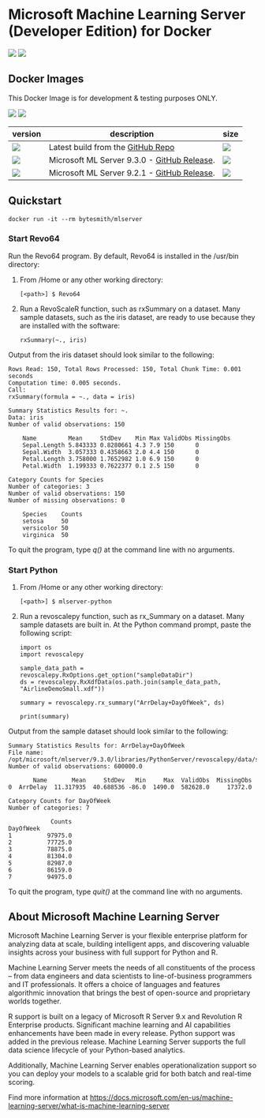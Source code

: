 # Microsoft Machine Learning Server (Developer Edition) for Docker

[![](https://img.shields.io/github/license/mashape/apistatus.svg)](https://github.com/SaschaDittmann/docker-images-mlserver)
[![](https://img.shields.io/github/tag/SaschaDittmann/docker-images-mlserver.svg)](https://github.com/SaschaDittmann/docker-images-mlserver)


## Docker Images

This Docker Image is for development & testing purposes ONLY.

[![](https://img.shields.io/docker/pulls/bytesmith/mlserver.svg)](https://hub.docker.com/r/bytesmith/mlserver)
[![](https://img.shields.io/docker/automated/bytesmith/mlserver.svg)](https://hub.docker.com/r/bytesmith/mlserver/builds)

version          | description                               | size 
---------------- | ----------------------------------------- | ------
[![](https://images.microbadger.com/badges/version/bytesmith/mlserver.svg)](https://hub.docker.com/r/bytesmith/mlserver) | Latest build from the [GitHub Repo](https://github.com/SaschaDittmann/docker-images-mlserver) | [![](https://images.microbadger.com/badges/image/bytesmith/mlserver.svg)](https://microbadger.com/images/bytesmith/mlserver)
[![](https://images.microbadger.com/badges/version/bytesmith/mlserver:9.3.0.svg)](https://hub.docker.com/r/bytesmith/mlserver) | Microsoft ML Server 9.3.0 - [GitHub Release](https://github.com/SaschaDittmann/docker-images-mlserver/releases/tag/9.3.0).  | [![](https://images.microbadger.com/badges/image/bytesmith/mlserver:9.3.0.svg)](https://microbadger.com/images/bytesmith/mlserver)
[![](https://images.microbadger.com/badges/version/bytesmith/mlserver:9.2.1.svg)](https://hub.docker.com/r/bytesmith/mlserver) | Microsoft ML Server 9.2.1 - [GitHub Release](https://github.com/SaschaDittmann/docker-images-mlserver/releases/tag/9.2.1).  | [![](https://images.microbadger.com/badges/image/bytesmith/mlserver:9.2.1.svg)](https://microbadger.com/images/bytesmith/mlserver)

## Quickstart

```
docker run -it --rm bytesmith/mlserver
```

### Start Revo64

Run the Revo64 program. By default, Revo64 is installed in the /usr/bin directory:

1. From /Home or any other working directory:
    ```
    [<path>] $ Revo64
    ```

2. Run a RevoScaleR function, such as rxSummary on a dataset. Many sample datasets, such as the iris dataset, are ready to use because they are installed with the software:
    ```
    rxSummary(~., iris)
    ```

Output from the iris dataset should look similar to the following:

```
Rows Read: 150, Total Rows Processed: 150, Total Chunk Time: 0.001 seconds
Computation time: 0.005 seconds.
Call:
rxSummary(formula = ~., data = iris)

Summary Statistics Results for: ~.
Data: iris
Number of valid observations: 150

    Name         Mean     StdDev    Min Max ValidObs MissingObs
    Sepal.Length 5.843333 0.8280661 4.3 7.9 150      0
    Sepal.Width  3.057333 0.4358663 2.0 4.4 150      0
    Petal.Length 3.758000 1.7652982 1.0 6.9 150      0
    Petal.Width  1.199333 0.7622377 0.1 2.5 150      0

Category Counts for Species
Number of categories: 3
Number of valid observations: 150
Number of missing observations: 0

    Species    Counts
    setosa     50
    versicolor 50
    virginica  50
```

To quit the program, type *q()* at the command line with no arguments.

### Start Python

1. From /Home or any other working directory:
    ```
    [<path>] $ mlserver-python
    ```

2. Run a revoscalepy function, such as rx_Summary on a dataset. Many sample datasets are built in. At the Python command prompt, paste the following script:
    ```
    import os
    import revoscalepy 

    sample_data_path = revoscalepy.RxOptions.get_option("sampleDataDir")
    ds = revoscalepy.RxXdfData(os.path.join(sample_data_path, "AirlineDemoSmall.xdf"))

    summary = revoscalepy.rx_summary("ArrDelay+DayOfWeek", ds) 

    print(summary)
    ```

Output from the sample dataset should look similar to the following:

```
Summary Statistics Results for: ArrDelay+DayOfWeek
File name: /opt/microsoft/mlserver/9.3.0/libraries/PythonServer/revoscalepy/data/sample_data/AirlineDemoSmall.xdf
Number of valid observations: 600000.0

       Name       Mean     StdDev   Min     Max  ValidObs  MissingObs
0  ArrDelay  11.317935  40.688536 -86.0  1490.0  582628.0     17372.0

Category Counts for DayOfWeek
Number of categories: 7

            Counts
DayOfWeek
1          97975.0
2          77725.0
3          78875.0
4          81304.0
5          82987.0
6          86159.0
7          94975.0
```

To quit the program, type *quit()* at the command line with no arguments.

## About Microsoft Machine Learning Server

Microsoft Machine Learning Server is your flexible enterprise platform for analyzing data at scale, building intelligent apps, and discovering valuable insights across your business with full support for Python and R.

Machine Learning Server meets the needs of all constituents of the process – from data engineers and data scientists to line-of-business programmers and IT professionals. It offers a choice of languages and features algorithmic innovation that brings the best of open-source and proprietary worlds together.

R support is built on a legacy of Microsoft R Server 9.x and Revolution R Enterprise products. Significant machine learning and AI capabilities enhancements have been made in every release. Python support was added in the previous release. Machine Learning Server supports the full data science lifecycle of your Python-based analytics.

Additionally, Machine Learning Server enables operationalization support so you can deploy your models to a scalable grid for both batch and real-time scoring.

Find more information at https://docs.microsoft.com/en-us/machine-learning-server/what-is-machine-learning-server 
